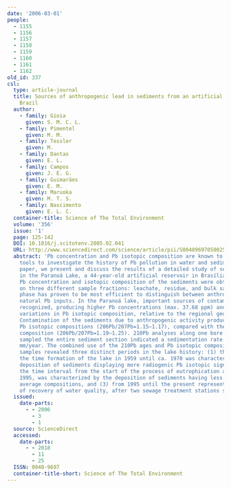 ```yaml
---
date: '2006-03-01'
people:
  - 1155
  - 1156
  - 1157
  - 1158
  - 1159
  - 1160
  - 1161
  - 1162
old_id: 337
csl:
  type: article-journal
  title: Sources of anthropogenic lead in sediments from an artificial lake in Brasília–central
    Brazil
  author:
    - family: Gioia
      given: S. M. C. L.
    - family: Pimentel
      given: M. M.
    - family: Tessler
      given: M.
    - family: Dantas
      given: E. L.
    - family: Campos
      given: J. E. G.
    - family: Guimarães
      given: E. M.
    - family: Maruoka
      given: M. T. S.
    - family: Nascimento
      given: E. L. C.
  container-title: Science of The Total Environment
  volume: '356'
  issue: '1'
  page: 125-142
  DOI: 10.1016/j.scitotenv.2005.02.041
  URL: http://www.sciencedirect.com/science/article/pii/S0048969705002524
  abstract: 'Pb concentration and Pb isotopic composition are known to represent powerful
    tools to investigate the history of Pb pollution in water and sediments. In this
    paper, we present and discuss the results of a detailed study of sediments deposited
    in the Paranoá Lake, a 44-year-old artificial reservoir in Brasília, central Brazil.
    Pb concentration and isotopic composition of the sediments were obtained by ID-TIMS,
    on three different sample fractions: leachate, residue, and bulk sample. The leachate
    phase has proven to be most efficient to distinguish between anthropogenic and
    natural Pb inputs. In the Paranoá lake, important sources of contamination were
    recognized, producing higher Pb concentrations (max. 37.68 ppm) and significant
    variations in Pb isotopic composition, relative to the regional geogenic background.
    Contamination of the sediments due to anthropogenic activity produced less radiogenic
    Pb isotopic compositions (206Pb/207Pb=1.15–1.17), compared with the regional natural
    composition (206Pb/207Pb=1.19–1.25). 210Pb analyses along one bore hole which
    sampled the entire sediment section indicated a sedimentation rate of 8.2±1.8
    mm/year. The combined use of the 210Pb ages and Pb isotopic compositions of these
    samples revealed three distinct periods in the lake history: (1) the period of
    the time formation of the lake in 1959 until ca. 1970 was characterized by the
    deposition of sediments displaying more radiogenic Pb isotopic signature, (2)
    the time interval from the start of the process of eutrophication at 1970, until
    1995, was characterized by the deposition of sediments having less radiogenic
    average compositions, and (3) from 1995 until the present represents a period
    of recovery of water quality, after two sewage treatment stations started to operate.'
  issued:
    date-parts:
      - - 2006
        - 3
        - 1
  source: ScienceDirect
  accessed:
    date-parts:
      - - 2018
        - 11
        - 25
  ISSN: 0048-9697
  container-title-short: Science of The Total Environment
---
```

